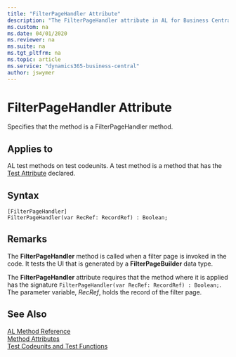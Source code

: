 ```yaml
---
title: "FilterPageHandler Attribute"
description: "The FilterPageHandler attribute in AL for Business Central"
ms.custom: na
ms.date: 04/01/2020
ms.reviewer: na
ms.suite: na
ms.tgt_pltfrm: na
ms.topic: article
ms.service: "dynamics365-business-central"
author: jswymer
---
```


# FilterPageHandler Attribute

Specifies that the method is a FilterPageHandler method.

## Applies to  

AL test methods on test codeunits. A test method is a method that has the [Test Attribute](devenv-test-attribute.md) declared. 

## Syntax  
  
```  
[FilterPageHandler]
FilterPageHandler(var RecRef: RecordRef) : Boolean;
```    

## Remarks

The **FilterPageHandler** method is called when a filter page is invoked in the code. It tests the UI that is generated by a **FilterPageBuilder** data type. 

The **FilterPageHandler** attribute requires that the method where it is applied has the signature `FilterPageHandler(var RecRef: RecordRef) : Boolean;`. The parameter variable, *RecRef*, holds the record of the filter page.

## See Also  

[AL Method Reference](../methods-auto/library.md)  
[Method Attributes](devenv-method-attributes.md)  
[Test Codeunits and Test Functions](../devenv-test-codeunits-and-test-methods.md)